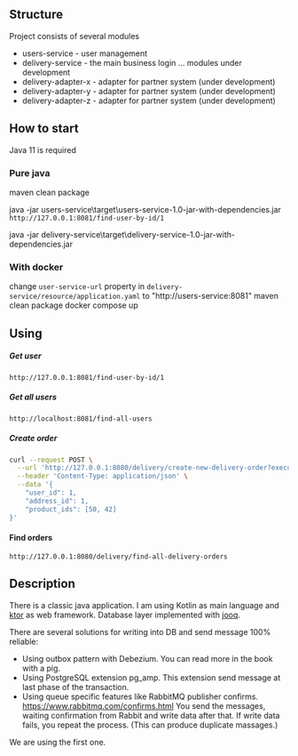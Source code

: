 ## Structure
Project consists of several modules

* users-service - user management
* delivery-service - the main business login
... modules under development
* delivery-adapter-x - adapter for partner system (under development)
* delivery-adapter-y - adapter for partner system (under development)
* delivery-adapter-z - adapter for partner system (under development)

## How to start
Java 11 is required
### Pure java
maven clean package

java -jar users-service\target\users-service-1.0-jar-with-dependencies.jar
`http://127.0.0.1:8081/find-user-by-id/1`

java -jar delivery-service\target\delivery-service-1.0-jar-with-dependencies.jar
### With docker
change `user-service-url` property in `delivery-service/resource/application.yaml` to "http://users-service:8081" 
maven clean package
docker compose up

## Using
##### Get user
`http://127.0.0.1:8081/find-user-by-id/1`
##### Get all users
`http://localhost:8081/find-all-users`
##### Create order
```bash
curl --request POST \
  --url 'http://127.0.0.1:8080/delivery/create-new-delivery-order?execute_at=ASAP' \
  --header 'Content-Type: application/json' \
  --data '{
	"user_id": 1,
	"address_id": 1,
	"product_ids": [50, 42]
}'
```
#### Find orders
`http://127.0.0.1:8080/delivery/find-all-delivery-orders`


## Description
There is a classic java application. I am using Kotlin as main language and [ktor](https://ktor.io/) as web framework.
Database layer implemented with [jooq](https://www.jooq.org/).

There are several solutions for writing into DB and send message 100% reliable:
* Using outbox pattern with Debezium. You can read more in the book with a pig.
* Using PostgreSQL extension pg_amp. This extension send message at last phase of the transaction.
* Using queue specific features like RabbitMQ publisher confirms. https://www.rabbitmq.com/confirms.html You send the messages, waiting confirmation from Rabbit and write data after that. If write data fails, you repeat the process. (This can produce duplicate massages.)

We are using the first one.